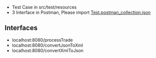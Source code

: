 - Test Case in src/test/resources
- 3 Interface in Postman, Please import [Test.postman_collection.json](..%2F..%2FDesktop%2FTest.postman_collection.json)

## Interfaces
- localhost:8080/processTrade
- localhost:8080/convertJsonToXml
- localhost:8080/convertXmlToJson